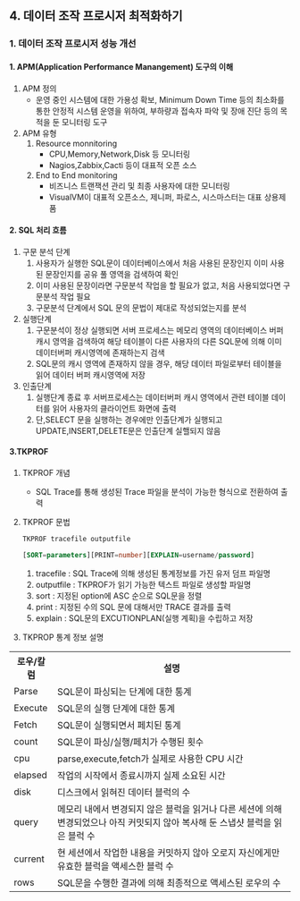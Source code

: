## 4. 데이터 조작 프로시저 최적화하기
### 1. 데이터 조작 프로시저 성능 개선
#### 1. APM(Application Performance Manangement) 도구의 이해
1. APM 정의
   - 운영 중인 시스템에 대한 가용성 확보, Minimum Down Time 등의 최소화를 통한 안정적 시스템 운영을 위하여, 부하량과 접속자 파악 및 장애 진단 등의 목적을 둔 모니터링 도구
2. APM 유형
   1. Resource monnitoring
      - CPU,Memory,Network,Disk 등 모니터링
      - Nagios,Zabbix,Cacti 등이 대표적 오픈 소스
   2. End to End monitoring
      - 비즈니스 트랜잭션 관리 및 최종 사용자에 대한 모니터링
      - VisualVM이 대표적 오픈소스, 제니퍼, 파로스, 시스마스터는 대표 상용제품
#### 2. SQL 처리 흐름
1. 구문 분석 단계
   1. 사용자가 실행한 SQL문이 데이터베이스에서 처음 사용된 문장인지 이미 사용된 문장인지를 공유 풀 영역을 검색하여 확인
   2. 이미 사용된 문장이라면 구문분석 작업을 할 필요가 없고, 처음 사용되었다면 구문분석 작업 필요
   3. 구문분석 단계에서 SQL 문의 문법이 제대로 작성되었는지를 분석
2. 실행단계
   1. 구문분석이 정상 실행되면 서버 프로세스는 메모리 영역의 데이터베이스 버퍼 캐시 영역을 검색하여 해당 테이블이 다른 사용자의 다른 SQL문에 의해 이미 데이터버퍼 캐시영역에 존재하는지 검색
   2. SQL문의 캐시 영역에 존재하지 않을 경우, 해당 데이터 파일로부터 테이블을 읽어 데이터 버퍼 캐시영역에 저장
3. 인출단계
   1. 실행단계 종료 후 서버프로세스는 데이터버퍼 캐시 영역에서 관련 테이블 데이터를 읽어 사용자의 클라이언트 화면에 출력
   2. 단,SELECT 문을 실행하는 경우에만 인출단계가 실행되고 UPDATE,INSERT,DELETE문은 인출단계 실핼되지 않음
#### 3.TKPROF
1. TKPROF 개념
   - SQL Trace를 통해 생성된 Trace 파일을 분석이 가능한 형식으로 전환하여 출력
2. TKPROF 문법
    ```sql
    TKPROF tracefile outputfile
    
    [SORT=parameters][PRINT=number][EXPLAIN=username/password]
    ```
    1. tracefile : SQL Trace에 의해 생성된 통계정보를 가진 유저 덤프 파일명
    2. outputfile : TKPROF가 읽기 가능한 텍스트 파일로 생성할 파일명
    3. sort : 지정된 option에 ASC 순으로 SQL문을 정렬
    4. print : 지정된 수의 SQL 문에 대해서만 TRACE 결과를 출력
    5. explain : SQL문의 EXCUTIONPLAN(실행 계획)을 수립하고 저장

3. TKPROP 통계 정보 설명
<table>
    <tr>
        <th>로우/칼럼</th>
        <th>설명</th>
    </tr>
    <tr>
        <td>Parse</td>
        <td>SQL문이 파싱되는 단계에 대한 통계</td>
    </tr>
    <tr>
        <td>Execute</td>
        <td>SQL문의 실행 단계에 대한 통계</td>
    </tr>
    <tr>
        <td>Fetch</td>
        <td>SQL문이 실행되면서 페치된 통계</td>
    </tr>
    <tr>
        <td>count</td>
        <td>SQL문이 파싱/실행/페치가 수행된 횟수</td>
    </tr>
    <tr>
        <td>cpu</td>
        <td>parse,execute,fetch가 실제로 사용한 CPU 시간</td>
    </tr>
    <tr>
        <td>elapsed</td>
        <td>작업의 시작에서 종료시까지 실제 소요된 시간</td>
    </tr>
    <tr>
        <td>disk</td>
        <td>디스크에서 읽혀진 데이터 블럭의 수</td>
    </tr>
    <tr>
        <td>query</td>
        <td>메모리 내에서 변경되지 않은 블럭을 읽거나 다른 세션에 의해 변경되었으나 아직 커밋되지 않아 복사해 둔 스냅샷 블럭을 읽은 블럭 수</td>
    </tr>
    <tr>
        <td>current</td>
        <td>현 세션에서 작업한 내용을 커밋하지 않아 오로지 자신에게만 유효한 블럭을 액세스한 블럭 수</td>
    </tr>
    <tr>
        <td>rows</td>
        <td>SQL문을 수행한 결과에 의해 최종적으로 액세스된 로우의 수</td>
    </tr>
</table>